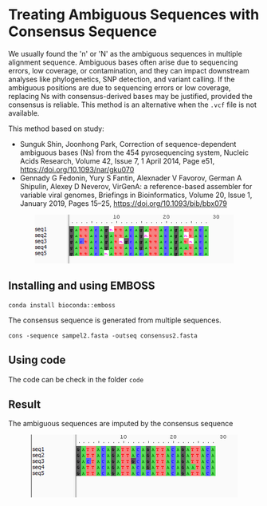 # Treating Ambiguous Sequences with Consensus Sequence

We usually found the 'n' or 'N' as the ambiguous sequences in multiple alignment sequence. Ambiguous bases often arise due to sequencing errors, low coverage, or contamination, and they can impact downstream analyses like phylogenetics, 
SNP detection, and variant calling. If the ambiguous positions are due to sequencing errors or low coverage, replacing Ns with consensus-derived bases may be justified, provided the consensus is reliable. This method is an alternative when the `.vcf` 
file is not available.

This method based on study:
* Sunguk Shin, Joonhong Park, Correction of sequence-dependent ambiguous bases (Ns) from the 454 pyrosequencing system, Nucleic Acids Research, Volume 42, Issue 7, 1 April 2014, Page e51, https://doi.org/10.1093/nar/gku070
* Gennady G Fedonin, Yury S Fantin, Alexnader V Favorov, German A Shipulin, Alexey D Neverov, VirGenA: a reference-based assembler for variable viral genomes, Briefings in Bioinformatics, Volume 20, Issue 1, January 2019, Pages 15–25, https://doi.org/10.1093/bib/bbx079

<p align="center">
  <img src="https://raw.githubusercontent.com/Dhihram/Imputation_Consensus_Seq/refs/heads/main/img/pre.png" alt="Pre processing.">
</p>


## Installing and using EMBOSS 

```{bash}
conda install bioconda::emboss
```
The consensus sequence is generated from multiple sequences.

```{bash}
cons -sequence sampel2.fasta -outseq consensus2.fasta
```

## Using code

The code can be check in the folder `code`

## Result

The ambiguous sequences are imputed by the consensus sequence

<p align="center">
  <img src="https://raw.githubusercontent.com/Dhihram/Imputation_Consensus_Seq/refs/heads/main/img/post.png" alt="Post processing.">
</p>

